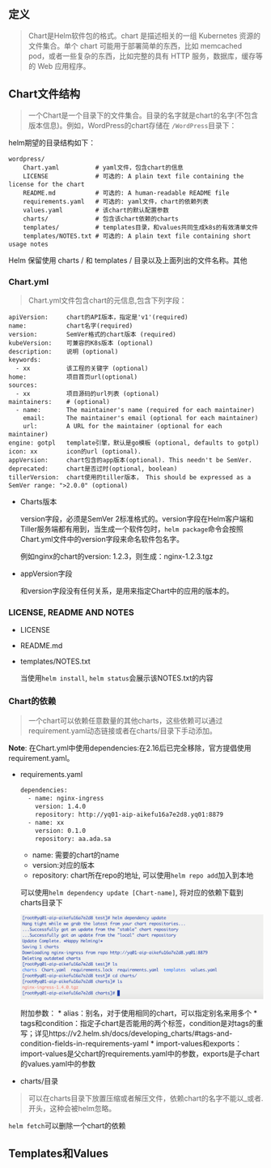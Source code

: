 ## 定义

> Chart是Helm软件包的格式。chart 是描述相关的一组 Kubernetes 资源的文件集合。单个 chart 可能用于部署简单的东西，比如 memcached pod，或者一些复杂的东西，比如完整的具有 HTTP 服务，数据库，缓存等的 Web 应用程序。

## Chart文件结构

> 一个Chart是一个目录下的文件集合。目录的名字就是chart的名字(不包含版本信息)。例如，WordPress的chart存储在 ```/WordPress```目录下：

helm期望的目录结构如下：
```
wordpress/
    Chart.yaml          # yaml文件，包含chart的信息
    LICENSE             # 可选的: A plain text file containing the license for the chart
    README.md           # 可选的: A human-readable README file
    requirements.yaml   # 可选的: yaml文件，chart的依赖列表
    values.yaml         # 该chart的默认配置参数
    charts/             # 包含该chart依赖的charts
    templates/          # templates目录，和values共同生成k8s的有效清单文件
    templates/NOTES.txt # 可选的: A plain text file containing short usage notes
```
Helm 保留使用 charts / 和 templates / 目录以及上面列出的文件名称。其他

### Chart.yml

> Chart.yml文件包含chart的元信息,包含下列字段：

```
apiVersion:     chart的API版本，指定是'v1'(required)          
name:           chart名字(required)
version:        SemVer格式的chart版本 (required)
kubeVersion:    可兼容的K8s版本 (optional)
description:    说明 (optional)
keywords:
  - xx          该工程的关键字 (optional)
home:           项目首页url(optional)
sources:
  - xx          项目源码的url列表 (optional)
maintainers:    # (optional)
  - name:       The maintainer's name (required for each maintainer)
    email:      The maintainer's email (optional for each maintainer)
    url:        A URL for the maintainer (optional for each maintainer)
engine: gotpl   template引擎，默认是go模板 (optional, defaults to gotpl)
icon: xx        icon的url (optional).
appVersion:     chart包含的app版本(optional). This needn't be SemVer.
deprecated:     chart是否过时(optional, boolean)
tillerVersion:  chart使用的tiller版本， This should be expressed as a SemVer range: ">2.0.0" (optional)
```
* Charts版本

    version字段，必须是SemVer 2标准格式的。version字段在Helm客户端和Tiller服务端都有用到，当生成一个软件包时，```helm package```命令会按照Chart.yml文件中的version字段来命名软件包名字。

    例如nginx的chart的version: 1.2.3，则生成：nginx-1.2.3.tgz

* appVersion字段

    和version字段没有任何关系，是用来指定Chart中的应用的版本的。

### LICENSE, README AND NOTES

* LICENSE
* README.md
* templates/NOTES.txt
  
    当使用```helm install```, ```helm status```会展示该NOTES.txt的内容

### Chart的依赖

> 一个chart可以依赖任意数量的其他charts，这些依赖可以通过requirement.yaml动态链接或者在charts/目录下手动添加。

**Note**: 在Chart.yml中使用dependencies:在2.16后已完全移除，官方提倡使用requirement.yaml。

* requirements.yaml

    ```
    dependencies:
      - name: nginx-ingress
        version: 1.4.0
        repository: http://yq01-aip-aikefu16a7e2d8.yq01:8879
      - name: xx
        version: 0.1.0
        repository: aa.ada.sa
    ```
    * name: 需要的chart的name
    * version:对应的版本
    * repository: chart所在repo的地址, 可以使用```helm repo add```加入到本地

    可以使用```helm dependency update [Chart-name]```, 将对应的依赖下载到charts目录下

    ![](./images/helmdepup.png)

    附加参数：
      * alias：别名，对于使用相同的chart，可以指定别名来用多个
      * tags和condition：指定子chart是否能用的两个标签，condition是对tags的重写；详见https://v2.helm.sh/docs/developing_charts/#tags-and-condition-fields-in-requirements-yaml
      * import-values和exports：import-values是父chart的requirements.yaml中的参数，exports是子chart的values.yaml中的参数

* charts/目录

> 可以在charts目录下放置压缩或者解压文件，依赖chart的名字不能以_或者.开头，这种会被helm忽略。

```helm fetch```可以删除一个chart的依赖

## Templates和Values



